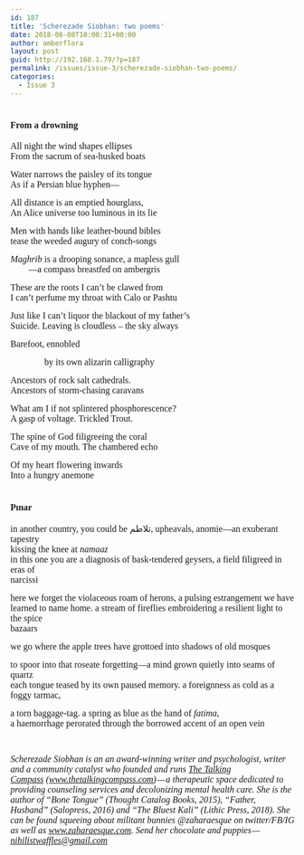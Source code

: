 ```yaml
---
id: 187
title: 'Scherezade Siobhan: two poems'
date: 2018-06-08T10:00:31+00:00
author: amberflora
layout: post
guid: http://192.168.1.79/?p=187
permalink: /issues/issue-3/scherezade-siobhan-two-poems/
categories:
  - Issue 3
---
```

# <span style="font-size: 12pt; font-family: georgia, palatino, serif;">From a drowning</span>

<span style="font-size: 12pt; font-family: georgia, palatino, serif;">All night the wind shapes ellipses</span>  
 <span style="font-size: 12pt; font-family: georgia, palatino, serif;">From the sacrum of sea-husked boats</span>

<span style="font-size: 12pt; font-family: georgia, palatino, serif;">Water narrows the paisley of its tongue</span>  
 <span style="font-size: 12pt; font-family: georgia, palatino, serif;">As if a Persian blue hyphen—</span>

<span style="font-size: 12pt; font-family: georgia, palatino, serif;">All distance is an emptied hourglass,</span>  
 <span style="font-size: 12pt; font-family: georgia, palatino, serif;">An Alice universe too luminous in its lie</span>

<span style="font-size: 12pt; font-family: georgia, palatino, serif;">Men with hands like leather-bound bibles</span>  
 <span style="font-size: 12pt; font-family: georgia, palatino, serif;">tease the weeded augury of conch-songs</span>

<span style="font-size: 12pt; font-family: georgia, palatino, serif;"><em>Maghrib</em> is a drooping sonance, a mapless gull</span>  
<span style="font-size: 12pt; font-family: georgia, palatino, serif;">        —a compass breastfed on ambergris</span>

<span style="font-size: 12pt; font-family: georgia, palatino, serif;">These are the roots I can’t be clawed from</span>  
 <span style="font-size: 12pt; font-family: georgia, palatino, serif;">I can’t perfume my throat with Calo or Pashtu</span>

<span style="font-size: 12pt; font-family: georgia, palatino, serif;">Just like I can’t liquor the blackout of my father’s</span>  
 <span style="font-size: 12pt; font-family: georgia, palatino, serif;">Suicide. Leaving is cloudless – the sky always</span>

<span style="font-size: 12pt; font-family: georgia, palatino, serif;">Barefoot, ennobled</span>

<p style="padding-left: 60px;">
  <span style="font-size: 12pt; font-family: georgia, palatino, serif;">by its own alizarin calligraphy</span>
</p>

<span style="font-size: 12pt; font-family: georgia, palatino, serif;">Ancestors of rock salt cathedrals.</span>  
 <span style="font-size: 12pt; font-family: georgia, palatino, serif;">Ancestors of storm-chasing caravans</span>

<span style="font-size: 12pt; font-family: georgia, palatino, serif;">What am I if not splintered phosphorescence?</span>  
 <span style="font-size: 12pt; font-family: georgia, palatino, serif;">A gasp of voltage. Trickled Trout.</span>

<span style="font-size: 12pt; font-family: georgia, palatino, serif;">The spine of God filigreeing the coral</span>  
 <span style="font-size: 12pt; font-family: georgia, palatino, serif;">Cave of my mouth. The chambered echo</span>

<span style="font-size: 12pt; font-family: georgia, palatino, serif;">Of my heart flowering inwards</span>  
 <span style="font-size: 12pt; font-family: georgia, palatino, serif;">Into a hungry anemone</span>

# <span style="font-size: 12pt; font-family: georgia, palatino, serif;">Pınar</span>

<span style="font-size: 12pt; font-family: georgia, palatino, serif;">in another country, you could be تلاطم, upheavals, anomie—an exuberant tapestry</span>  
 <span style="font-size: 12pt; font-family: georgia, palatino, serif;">kissing the knee at <em>namaaz</em></span>  
 <span style="font-size: 12pt; font-family: georgia, palatino, serif;">in this one you are a diagnosis of bask-tendered geysers, a field filigreed in eras of</span>  
 <span style="font-size: 12pt; font-family: georgia, palatino, serif;">narcissi</span>

<span style="font-size: 12pt; font-family: georgia, palatino, serif;">here we forget the violaceous roam of herons, a pulsing estrangement we have</span>  
 <span style="font-size: 12pt; font-family: georgia, palatino, serif;">learned to name home. a stream of fireflies embroidering a resilient light to the spice</span>  
 <span style="font-size: 12pt; font-family: georgia, palatino, serif;">bazaars</span>

<span style="font-size: 12pt; font-family: georgia, palatino, serif;">we go where the apple trees have grottoed into shadows of old mosques</span>

<span style="font-size: 12pt; font-family: georgia, palatino, serif;">to spoor into that roseate forgetting—a mind grown quietly into seams of quartz</span>  
 <span style="font-size: 12pt; font-family: georgia, palatino, serif;">each tongue teased by its own paused memory. a foreignness as cold as a foggy tarmac,</span>

<span style="font-size: 12pt; font-family: georgia, palatino, serif;">a torn baggage-tag. a spring as blue as the hand of <em>fatima</em>,</span>  
 <span style="font-size: 12pt; font-family: georgia, palatino, serif;">a haemorrhage perorated through the borrowed accent of an open vein</span>

&nbsp;

<div>
  <span style="font-family: georgia, palatino, serif; font-size: 12pt;"><em><span class="m_-1441587998026878091gmail-m_-845647196321560647gmail-markup--em m_-1441587998026878091gmail-m_-845647196321560647gmail-markup--p-em">Scherezade Siobhan is an </span>an award-winning writer and<span class="m_-1441587998026878091gmail-m_-845647196321560647gmail-markup--em m_-1441587998026878091gmail-m_-845647196321560647gmail-markup--p-em"> psychologist, writer and a community catalyst who founded and runs </span><span class="m_-1441587998026878091gmail-m_-845647196321560647gmail-markup--em m_-1441587998026878091gmail-m_-845647196321560647gmail-markup--p-em"><a class="m_-1441587998026878091gmail-m_-845647196321560647gmail-markup--anchor m_-1441587998026878091gmail-m_-845647196321560647gmail-markup--p-anchor" href="http://www.thetalkingcompass.com/" target="_blank" rel="noopener nofollow" data-saferedirecturl="https://www.google.com/url?hl=en-GB&q=http://www.thetalkingcompass.com/&source=gmail&ust=1526291630534000&usg=AFQjCNH0XpBoiNvGdyX7uEVP0ogOPHnKOw">The Talking Compass</a> (<a href="http://www.thetalkingcompass.com/" target="_blank" rel="noopener" data-saferedirecturl="https://www.google.com/url?hl=en-GB&q=http://www.thetalkingcompass.com/&source=gmail&ust=1526291630534000&usg=AFQjCNH0XpBoiNvGdyX7uEVP0ogOPHnKOw">www.thetalkingcompass<wbr />.com</a>)</span><span class="m_-1441587998026878091gmail-m_-845647196321560647gmail-markup--em m_-1441587998026878091gmail-m_-845647196321560647gmail-markup--p-em"> — a therapeutic space dedicated to providing counseling services and decolonizing mental health care. She is the author of “Bone Tongue” (Thought Catalog Books, 2015), “Father, Husband” (Salopress, 2016) and “The Bluest Kali” (Lithic Press, 2018). She can be found squeeing about militant bunnies @zaharaesque on twitter/FB/IG as well as <a href="http://www.zaharaesque.com/" target="_blank" rel="noopener" data-saferedirecturl="https://www.google.com/url?hl=en-GB&q=http://www.zaharaesque.com/&source=gmail&ust=1526291630534000&usg=AFQjCNFCv2d6kVqs7NXqiJYMkZfJ9B4cjg">www.zaharaesque.com</a>. Send her chocolate and puppies — <a href="mailto:nihilistwaffles@gmail.com" target="_blank" rel="noopener">nihilistwaffles@gmail.com</a></span></em></span>
</div>